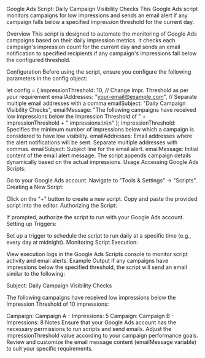 Google Ads Script: Daily Campaign Visibility Checks
This Google Ads script monitors campaigns for low impressions and sends an email alert if any campaign falls below a specified impression threshold for the current day.

Overview
This script is designed to automate the monitoring of Google Ads campaigns based on their daily impression metrics. It checks each campaign's impression count for the current day and sends an email notification to specified recipients if any campaign's impressions fall below the configured threshold.

Configuration
Before using the script, ensure you configure the following parameters in the config object:

let config = {
  impressionThreshold: 10, // Change Impr. Threshold as per your requirement
  emailAddresses: "your-email@example.com", // Separate multiple email addresses with a comma
  emailSubject: "Daily Campaign Visibility Checks",
  emailMessage: "The following campaigns have received low impressions below the Impression Threshold of " + 
                impressionThreshold + " impressions:\n\n"
};
impressionThreshold: Specifies the minimum number of impressions below which a campaign is considered to have low visibility.
emailAddresses: Email addresses where the alert notifications will be sent. Separate multiple addresses with commas.
emailSubject: Subject line for the email alert.
emailMessage: Initial content of the email alert message. The script appends campaign details dynamically based on the actual impressions.
Usage
Accessing Google Ads Scripts:

Go to your Google Ads account.
Navigate to "Tools & Settings" -> "Scripts".
Creating a New Script:

Click on the "+" button to create a new script.
Copy and paste the provided script into the editor.
Authorizing the Script:

If prompted, authorize the script to run with your Google Ads account.
Setting up Triggers:

Set up a trigger to schedule the script to run daily at a specific time (e.g., every day at midnight).
Monitoring Script Execution:

View execution logs in the Google Ads Scripts console to monitor script activity and email alerts.
Example Output
If any campaigns have impressions below the specified threshold, the script will send an email similar to the following:


Subject: Daily Campaign Visibility Checks

The following campaigns have received low impressions below the Impression Threshold of 10 impressions:

Campaign: Campaign A - Impressions: 5
Campaign: Campaign B - Impressions: 8
Notes
Ensure that your Google Ads account has the necessary permissions to run scripts and send emails.
Adjust the impressionThreshold value according to your campaign performance goals.
Review and customize the email message content (emailMessage variable) to suit your specific requirements.
